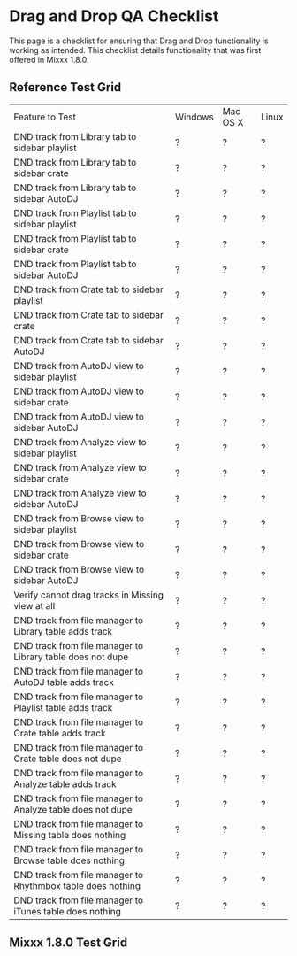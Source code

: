 # Drag and Drop QA Checklist

This page is a checklist for ensuring that Drag and Drop functionality
is working as intended. This checklist details functionality that was
first offered in Mixxx 1.8.0.

## Reference Test Grid

|                                                             |         |          |       |
| ----------------------------------------------------------- | ------- | -------- | ----- |
| Feature to Test                                             | Windows | Mac OS X | Linux |
| DND track from Library tab to sidebar playlist              | ?       | ?        | ?     |
| DND track from Library tab to sidebar crate                 | ?       | ?        | ?     |
| DND track from Library tab to sidebar AutoDJ                | ?       | ?        | ?     |
| DND track from Playlist tab to sidebar playlist             | ?       | ?        | ?     |
| DND track from Playlist tab to sidebar crate                | ?       | ?        | ?     |
| DND track from Playlist tab to sidebar AutoDJ               | ?       | ?        | ?     |
| DND track from Crate tab to sidebar playlist                | ?       | ?        | ?     |
| DND track from Crate tab to sidebar crate                   | ?       | ?        | ?     |
| DND track from Crate tab to sidebar AutoDJ                  | ?       | ?        | ?     |
| DND track from AutoDJ view to sidebar playlist              | ?       | ?        | ?     |
| DND track from AutoDJ view to sidebar crate                 | ?       | ?        | ?     |
| DND track from AutoDJ view to sidebar AutoDJ                | ?       | ?        | ?     |
| DND track from Analyze view to sidebar playlist             | ?       | ?        | ?     |
| DND track from Analyze view to sidebar crate                | ?       | ?        | ?     |
| DND track from Analyze view to sidebar AutoDJ               | ?       | ?        | ?     |
| DND track from Browse view to sidebar playlist              | ?       | ?        | ?     |
| DND track from Browse view to sidebar crate                 | ?       | ?        | ?     |
| DND track from Browse view to sidebar AutoDJ                | ?       | ?        | ?     |
| Verify cannot drag tracks in Missing view at all            | ?       | ?        | ?     |
| DND track from file manager to Library table adds track     | ?       | ?        | ?     |
| DND track from file manager to Library table does not dupe  | ?       | ?        | ?     |
| DND track from file manager to AutoDJ table adds track      | ?       | ?        | ?     |
| DND track from file manager to Playlist table adds track    | ?       | ?        | ?     |
| DND track from file manager to Crate table adds track       | ?       | ?        | ?     |
| DND track from file manager to Crate table does not dupe    | ?       | ?        | ?     |
| DND track from file manager to Analyze table adds track     | ?       | ?        | ?     |
| DND track from file manager to Analyze table does not dupe  | ?       | ?        | ?     |
| DND track from file manager to Missing table does nothing   | ?       | ?        | ?     |
| DND track from file manager to Browse table does nothing    | ?       | ?        | ?     |
| DND track from file manager to Rhythmbox table does nothing | ?       | ?        | ?     |
| DND track from file manager to iTunes table does nothing    | ?       | ?        | ?     |

## Mixxx 1.8.0 Test Grid
